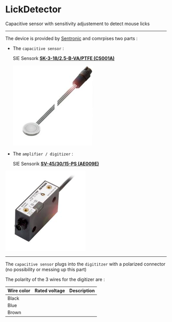 # LickDetector
Capacitive sensor with sensitivity adjustement to detect mouse licks

_____

The device is provided by [Sentronic](https://www.sentronic.com/) and comrpises two parts :

- The ``capacitive sensor`` : 

	SIE Sensork [ **SK-3-18/2.5-B-VA/PTFE (CS001A)**](https://www.sentronic.com/frontend/scripts/index.php?setMainAreaTemplatePath=mainarea_productdetail.html&productId=23227)

	![image-20211216105430871](README.assets/image-20211216105430871.png)

- The ``amplifier / digitizer`` : 

	SIE Sensorik [ **SV-45/30/15-PS (AE009E)**](https://www.sentronic.com/frontend/scripts/index.php?setMainAreaTemplatePath=mainarea_productdetail.html&productId=23210)

![image-20211216105418805](README.assets/image-20211216105418805.png)

______

The ``capacitive sensor`` plugs into the ``digititzer`` with a polarized connector (no possibility or messing up this part)

The polarity of the 3 wires for the digitizer are :

| Wire color | Rated voltage | Description |
| ---------- | ------------- | ----------- |
| Black      |               |             |
| Blue       |               |             |
| Brown      |               |             |

